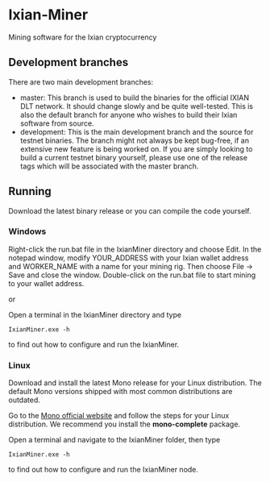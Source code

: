 # Ixian-Miner
Mining software for the Ixian cryptocurrency

## Development branches

There are two main development branches:
* master: This branch is used to build the binaries for the official IXIAN DLT network. It should change slowly and be quite well-tested. This is also the default branch for anyone who wishes to build their Ixian software from source.
* development: This is the main development branch and the source for testnet binaries. The branch might not always be kept bug-free, if an extensive new feature is being worked on. If you are simply looking to build a current testnet binary yourself, please use one of the release tags which will be associated with the master branch.


## Running
Download the latest binary release or you can compile the code yourself.
### Windows
Right-click the run.bat file in the IxianMiner directory and choose Edit. In the notepad window, modify YOUR_ADDRESS with your Ixian wallet address and WORKER_NAME with a name for your mining rig. Then choose File -> Save and close the window. Double-click on the run.bat file to start mining to your wallet address.

or

Open a terminal in the IxianMiner directory and type
```
IxianMiner.exe -h
```
to find out how to configure and run the IxianMiner.

### Linux
Download and install the latest Mono release for your Linux distribution. The default Mono versions shipped with most common distributions are outdated.

Go to the [Mono official website](https://www.mono-project.com/download/stable/#download-lin) and follow the steps for your Linux distribution.
We recommend you install the **mono-complete** package.

Open a terminal and navigate to the IxianMiner folder, then type
```
IxianMiner.exe -h
```
to find out how to configure and run the IxianMiner node.
